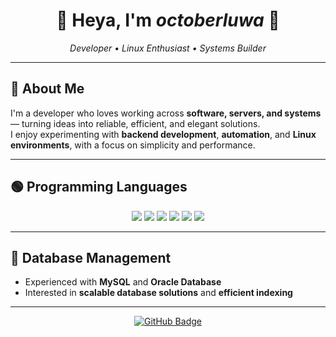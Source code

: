 <h1 align="center">🌿 Heya, I'm <i>octoberluwa</i> 🍃</h1>

<p align="center">
  <em>Developer • Linux Enthusiast • Systems Builder</em>
</p>

---

## 🌱 About Me

I'm a developer who loves working across **software, servers, and systems** — turning ideas into reliable, efficient, and elegant solutions.  
I enjoy experimenting with **backend development**, **automation**, and **Linux environments**, with a focus on simplicity and performance.

---

## 🟢 Programming Languages

<p align="center">
  <img src="https://img.shields.io/badge/JavaScript-323330?style=for-the-badge&logo=javascript&logoColor=%23F7DF1E" />
  <img src="https://img.shields.io/badge/React-20232A?style=for-the-badge&logo=react&logoColor=%2361DAFB" />
  <img src="https://img.shields.io/badge/Svelte-4A4A55?style=for-the-badge&logo=svelte&logoColor=FF3E00" />
  <img src="https://img.shields.io/badge/Golang-00ADD8?style=for-the-badge&logo=go&logoColor=white" />
  <img src="https://img.shields.io/badge/Python-14354C?style=for-the-badge&logo=python&logoColor=white" />
  <img src="https://img.shields.io/badge/Java-007396?style=for-the-badge&logo=java&logoColor=white" />
</p>

---

## 🧩 Database Management

- Experienced with **MySQL** and **Oracle Database**
- Interested in **scalable database solutions** and **efficient indexing**

---

<p align="center">
  <a href="https://github.com/octoberluwa">
    <img src="https://img.shields.io/badge/GitHub-%2300C853.svg?&style=for-the-badge&logo=github&logoColor=white" alt="GitHub Badge"/>
  </a>
</p>

